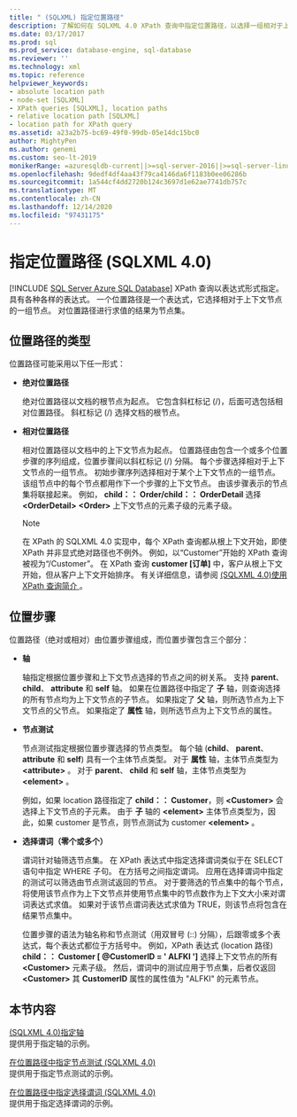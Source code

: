 ```yaml
---
title: " (SQLXML) 指定位置路径"
description: 了解如何在 SQLXML 4.0 XPath 查询中指定位置路径，以选择一组相对于上下文节点的节点并生成一个节点集。
ms.date: 03/17/2017
ms.prod: sql
ms.prod_service: database-engine, sql-database
ms.reviewer: ''
ms.technology: xml
ms.topic: reference
helpviewer_keywords:
- absolute location path
- node-set [SQLXML]
- XPath queries [SQLXML], location paths
- relative location path [SQLXML]
- location path for XPath query
ms.assetid: a23a2b75-bc69-49f0-99db-05e14dc15bc0
author: MightyPen
ms.author: genemi
ms.custom: seo-lt-2019
monikerRange: =azuresqldb-current||>=sql-server-2016||>=sql-server-linux-2017||=azuresqldb-mi-current
ms.openlocfilehash: 9dedf4df4aa43f79ca4146da6f1183b0ee06286b
ms.sourcegitcommit: 1a544cf4dd2720b124c3697d1e62ae7741db757c
ms.translationtype: MT
ms.contentlocale: zh-CN
ms.lasthandoff: 12/14/2020
ms.locfileid: "97431175"
---
```

# <a name="specifying-a-location-path-sqlxml-40"></a>指定位置路径 (SQLXML 4.0)
[!INCLUDE [SQL Server Azure SQL Database](../../../includes/applies-to-version/sql-asdb.md)]
  XPath 查询以表达式形式指定。 具有各种各样的表达式。 一个位置路径是一个表达式，它选择相对于上下文节点的一组节点。 对位置路径进行求值的结果为节点集。  
  
## <a name="types-of-location-paths"></a>位置路径的类型  
 位置路径可能采用以下任一形式：  
  
-   **绝对位置路径**  
  
     绝对位置路径以文档的根节点为起点。 它包含斜杠标记 (/)，后面可选包括相对位置路径。 斜杠标记 (/) 选择文档的根节点。  
  
-   **相对位置路径**  
  
     相对位置路径以文档中的上下文节点为起点。 位置路径由包含一个或多个位置步骤的序列组成，位置步骤间以斜杠标记 (/) 分隔。 每个步骤选择相对于上下文节点的一组节点。 初始步骤序列选择相对于某个上下文节点的一组节点。 该组节点中的每个节点都用作下一个步骤的上下文节点。 由该步骤表示的节点集将联接起来。 例如， **child：： Order/child：： OrderDetail** 选择 **\<OrderDetail>** **\<Order>** 上下文节点的元素子级的元素子级。  
  
    > [!NOTE]  
    >  在 XPath 的 SQLXML 4.0 实现中，每个 XPath 查询都从根上下文开始，即使 XPath 并非显式绝对路径也不例外。 例如，以“Customer”开始的 XPath 查询被视为“/Customer”。 在 XPath 查询 **customer [订单]** 中，客户从根上下文开始，但从客户上下文开始排序。 有关详细信息，请参阅 [&#40;SQLXML 4.0&#41;使用 XPath 查询简介 ](../../../relational-databases/sqlxml-annotated-xsd-schemas-xpath-queries/introduction-to-using-xpath-queries-sqlxml-4-0.md)。  
  
## <a name="location-steps"></a>位置步骤  
 位置路径（绝对或相对）由位置步骤组成，而位置步骤包含三个部分：  
  
-   **轴**  
  
     轴指定根据位置步骤和上下文节点选择的节点之间的树关系。 支持 **parent**、 **child**、 **attribute** 和 **self** 轴。 如果在位置路径中指定了 **子** 轴，则查询选择的所有节点均为上下文节点的子节点。 如果指定了 **父** 轴，则所选节点为上下文节点的父节点。 如果指定了 **属性** 轴，则所选节点为上下文节点的属性。  
  
-   **节点测试**  
  
     节点测试指定根据位置步骤选择的节点类型。 每个轴 (**child**、 **parent**、 **attribute** 和 **self**) 具有一个主体节点类型。 对于 **属性** 轴，主体节点类型为 **\<attribute>** 。 对于 **parent**、 **child** 和 **self** 轴，主体节点类型为 **\<element>** 。  
  
     例如，如果 location 路径指定了 **child：： Customer**，则 **\<Customer>** 会选择上下文节点的子元素。 由于 **子** 轴的 **\<element>** 主体节点类型为，因此，如果 customer 是节点，则节点测试为 customer **\<element>** 。  
  
-   **选择谓词（零个或多个）**  
  
     谓词针对轴筛选节点集。 在 XPath 表达式中指定选择谓词类似于在 SELECT 语句中指定 WHERE 子句。 在方括号之间指定谓词。 应用在选择谓词中指定的测试可以筛选由节点测试返回的节点。 对于要筛选的节点集中的每个节点，将使用该节点作为上下文节点并使用节点集中的节点数作为上下文大小来对谓词表达式求值。 如果对于该节点谓词表达式求值为 TRUE，则该节点将包含在结果节点集中。  
  
     位置步骤的语法为轴名称和节点测试（用双冒号 (::) 分隔），后跟零或多个表达式，每个表达式都位于方括号中。 例如，XPath 表达式 (location 路径) **child：： Customer [ @CustomerID = ' ALFKI ']** 选择上下文节点的所有 **\<Customer>** 元素子级。 然后，谓词中的测试应用于节点集，后者仅返回 **\<Customer>** 其 **CustomerID** 属性的属性值为 "ALFKI" 的元素节点。  
  
## <a name="in-this-section"></a>本节内容  
 [&#40;SQLXML 4.0&#41;指定轴 ](../../../relational-databases/sqlxml-annotated-xsd-schemas-xpath-queries/location-path/specifying-an-axis-sqlxml-4-0.md)  
 提供用于指定轴的示例。  
  
 [在位置路径中指定节点测试 &#40;SQLXML 4.0&#41;](../../../relational-databases/sqlxml-annotated-xsd-schemas-xpath-queries/location-path/specifying-a-node-test-in-the-location-path-sqlxml-4-0.md)  
 提供用于指定节点测试的示例。  
  
 [在位置路径中指定选择谓词 &#40;SQLXML 4.0&#41;](../../../relational-databases/sqlxml-annotated-xsd-schemas-xpath-queries/location-path/specifying-selection-predicates-in-the-location-path-sqlxml-4-0.md)  
 提供用于指定选择谓词的示例。  
  
  
